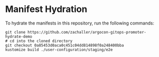 # Manifest Hydration

To hydrate the manifests in this repository, run the following commands:

```shell
git clone https://github.com/zachaller/argocon-gitops-promoter-hydrate-demo
# cd into the cloned directory
git checkout 0a85453d0aca0c451c04dd814898f0a248400bba
kustomize build ./user-configuration/staging/e2e
```
